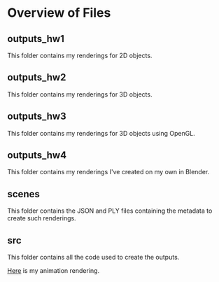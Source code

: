 # Overview of Files

## outputs_hw1

This folder contains my renderings for 2D objects.

## outputs_hw2

This folder contains my renderings for 3D objects.

## outputs_hw3

This folder contains my renderings for 3D objects using OpenGL.

## outputs_hw4

This folder contains my renderings I've created on my own in Blender.

## scenes

This folder contains the JSON and PLY files containing the metadata to create such renderings.

## src

This folder contains all the code used to create the outputs.

[Here](https://www.shadertoy.com/view/mlKBzd) is my animation rendering.
